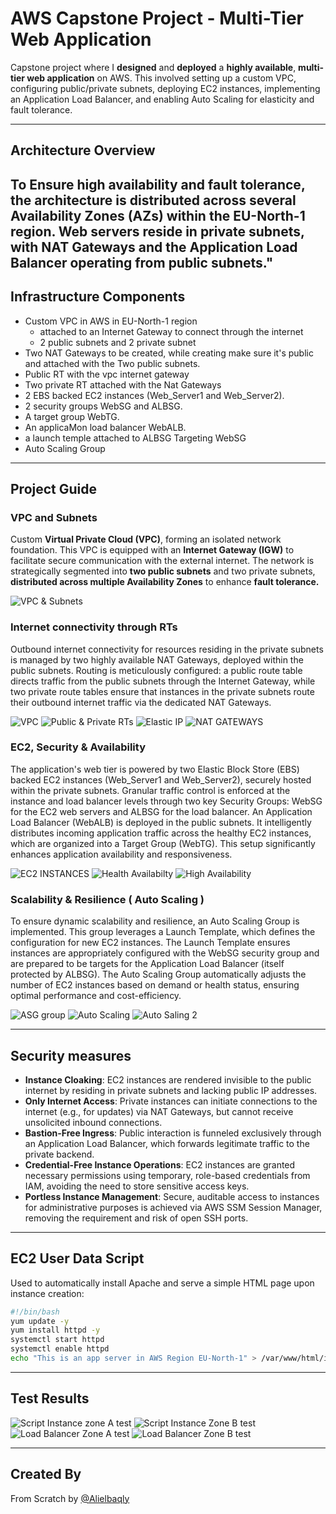 # AWS Capstone Project - Multi-Tier Web Application

Capstone project where I **designed** and **deployed** a **highly available**, **multi-tier web application** on AWS. This involved setting up a custom VPC, configuring public/private subnets, deploying EC2 instances, implementing an Application Load Balancer, and enabling Auto Scaling for elasticity and fault tolerance.

---

## Architecture Overview

To Ensure **high availability** and **fault tolerance**, the architecture is distributed across several **Availability Zones (AZs)** within
 the EU-North-1 region. Web servers reside in private subnets, with NAT Gateways and the Application Load Balancer operating from public subnets."
---

## Infrastructure Components

- Custom VPC in AWS in EU-North-1 region
  - attached to an Internet Gateway to connect through the internet  
  - 2 public subnets and 2 private subnet 
- Two NAT Gateways to be created, while creating make sure it's public and attached with the Two public subnets.
- Public RT with the vpc internet gateway 
- Two private RT  attached with the Nat Gateways
- 2 EBS backed EC2 instances (Web_Server1 and Web_Server2).
- 2 security groups WebSG and ALBSG.
- A target group WebTG.
- An applicaMon load balancer WebALB.
- a launch temple attached to ALBSG Targeting WebSG
- Auto Scaling Group


---

## Project Guide

### VPC and Subnets

Custom **Virtual Private Cloud (VPC)**, forming an isolated network foundation. This VPC is equipped with an **Internet Gateway (IGW)** 
to facilitate secure communication with the external internet. The network is strategically segmented into **two public subnets** and
 two private subnets, **distributed across multiple Availability Zones** to enhance **fault tolerance.**

![VPC & Subnets](https://github.com/Alielbaqly/AWS-PROJECT-1/blob/main/vpc%20&%20subnets%20.png?raw=true)

### Internet connectivity through RTs 

Outbound internet connectivity for resources residing in the private subnets is managed by two highly available NAT Gateways, deployed within the public subnets. Routing is meticulously configured: a public route table directs traffic from the public subnets through the Internet Gateway, while 
two private route tables ensure that instances in the private subnets route their outbound internet traffic via the dedicated NAT Gateways.

![VPC](https://github.com/Alielbaqly/AWS-PROJECT-1/blob/main/project%20vpc.png?raw=true)
![Public & Private RTs](https://github.com/Alielbaqly/AWS-PROJECT-1/blob/main/RT%20Public%20&%20Private%20.png?raw=true)
![Elastic IP](https://github.com/Alielbaqly/AWS-PROJECT-1/blob/main/ELastic%20IP%20for%20Nat%20GW.png?raw=true)
![NAT GATEWAYS](https://github.com/Alielbaqly/AWS-PROJECT-1/blob/main/NAT%20GATEWAYS.png?raw=true)


### EC2, Security & Availability 

The application's web tier is powered by two Elastic Block Store (EBS) backed EC2 instances (Web_Server1 and Web_Server2), securely hosted within the private subnets. Granular traffic control is enforced at the instance and load balancer levels through two key Security Groups: WebSG for the EC2 web servers and ALBSG for the load balancer.
An Application Load Balancer (WebALB) is deployed in the public subnets. It intelligently distributes incoming application traffic across the healthy EC2 instances, which are organized into a Target Group (WebTG). This setup significantly enhances application availability and responsiveness.

![EC2 INSTANCES](https://github.com/Alielbaqly/AWS-PROJECT-1/blob/main/EC2%20Instances%20servers.png?raw=true)
![Health Availabilty](https://github.com/Alielbaqly/AWS-PROJECT-1/blob/main/Availability%20Test.png?raw=true)
![High Availability](https://github.com/Alielbaqly/AWS-PROJECT-1/blob/main/High%20availability.png?raw=true)


### Scalability & Resilience ( Auto Scaling )

To ensure dynamic scalability and resilience, an Auto Scaling Group is implemented. This group leverages a Launch Template, which defines the configuration for new EC2 instances. The Launch Template ensures instances are appropriately configured with the WebSG security group and are prepared to be targets for the Application Load Balancer (itself protected by ALBSG). The Auto Scaling Group automatically adjusts the number of EC2 instances based on demand or health status, ensuring optimal performance and cost-efficiency.

![ASG group](https://github.com/Alielbaqly/AWS-PROJECT-1/blob/main/Auto%20Scaling.png?raw=true)
![Auto Scaling](https://github.com/Alielbaqly/AWS-PROJECT-1/blob/main/Auto%20scaling%20test.png?raw=true)
![Auto Saling 2](https://github.com/Alielbaqly/AWS-PROJECT-1/blob/main/Auto%20scaling%20test.png?raw=true)

---

## Security measures 

- **Instance Cloaking**: EC2 instances are rendered invisible to the public internet by residing in private subnets and lacking public IP addresses.
- **Only Internet Access**: Private instances can initiate connections to the internet (e.g., for updates) via NAT Gateways, but cannot receive unsolicited inbound connections.
- **Bastion-Free Ingress**: Public interaction is funneled exclusively through an Application Load Balancer, which forwards legitimate traffic to the private backend.
- **Credential-Free Instance Operations**: EC2 instances are granted necessary permissions using temporary, role-based credentials from IAM, avoiding the need to store sensitive access keys.
- **Portless Instance Management**: Secure, auditable access to instances for administrative purposes is achieved via AWS SSM Session Manager, removing the requirement and risk of open SSH ports.

---
## EC2 User Data Script 

Used to automatically install Apache and serve a simple HTML page upon instance creation:

```bash
#!/bin/bash
yum update -y
yum install httpd -y
systemctl start httpd
systemctl enable httpd
echo "This is an app server in AWS Region EU-North-1" > /var/www/html/index.html
```
---
## Test Results

![Script Instance zone A test](https://github.com/Alielbaqly/AWS-PROJECT-1/blob/main/User%20Data%20Test.png?raw=true)
![Script Instance Zone B test](https://github.com/Alielbaqly/AWS-PROJECT-1/blob/main/User%20Data%20Test.png?raw=true)
![Load Balancer Zone A test](https://github.com/Alielbaqly/AWS-PROJECT-1/blob/main/Load%20Balancer%202.png?raw=true)
![Load Balancer Zone B test](https://github.com/Alielbaqly/AWS-PROJECT-1/blob/main/Load%20Balancer%201.png?raw=true)

---

## Created By

From Scratch by  [@Alielbaqly](https://github.com/Alielbaqly)
